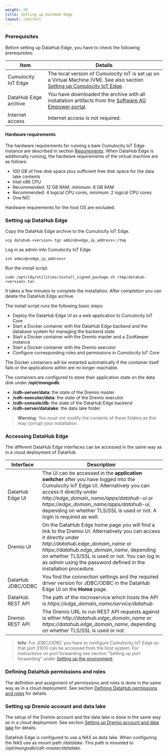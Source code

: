 ```yaml
---
weight: 20
title: Setting up DataHub Edge
layout: redirect
---
```


### Prerequisites

Before setting up DataHub Edge, you have to check the following prerequisites:

| Item | Details |
| -----   | -----   |
| Cumulocity IoT Edge | The local version of Cumulocity IoT is set up on a Virtual Machine (VM). See also section [Setting up Cumulocity IoT Edge](/edge/installation). |
| DataHub Edge archive | You have downloaded the archive with all installation artifacts from the [Software AG Empower portal](https://empower.softwareag.com/). |
| Internet access | Internet access is not required. |

#### Hardware requirements

The hardware requirements for running a bare Cumulocity IoT Edge instance are described in section [Requirements](/edge/installation#prerequisites). When DataHub Edge is additionally running, the hardware requirements of the virtual machine are as follows:

* 100 GB of free disk space plus sufficient free disk space for the data lake contents
* Intel x86 CPU
* Recommended: 12 GB RAM, minimum: 8 GB RAM
* Recommended: 4 logical CPU cores, minimum: 2 logical CPU cores
* One NIC

Hardware requirements for the host OS are excluded.

### Setting up DataHub Edge

Copy the DataHub Edge archive to the Cumulocity IoT Edge.

```shell
scp datahub-<version>.tgz admin@<edge_ip_address>:/tmp
```

Log in as admin into Cumulocity IoT Edge.

```shell
ssh admin@<edge_ip_address>
```

Run the install script.

```shell
sudo /opt/c8y/utilities/install_signed_package.sh /tmp/datahub-<version>.tar
```

It takes a few minutes to complete the installation. After completion you can delete the DataHub Edge archive.

The install script runs the following basic steps:

* Deploy the DataHub Edge UI as a web application to Cumulocity IoT Core
* Start a Docker container with the DataHub Edge backend and the database system for managing the backend state
* Start a Docker container with the Dremio master and a ZooKeeper instance
* Start a Docker container with the Dremio executor
* Configure corresponding roles and permissions in Cumulocity IoT Core

The Docker containers will be restarted automatically if the container itself fails or the applications within are no longer reachable.

The containers are configured to store their application state on the data disk under **/opt/mongodb**:

* **/cdh-server/data**: the state of the Dremio master
* **/cdh-executor/data**: the state of the Dremio executor
* **/cdh-console/db**: the state of the DataHub Edge backend
* **/cdh-server/datalake**: the data lake folder

>**Warning:** You must not modify the contents of these folders as this may corrupt your installation.

### Accessing DataHub Edge

The different DataHub Edge interfaces can be accessed in the same way as in a cloud deployment of DataHub.

<table>
<thead>
<colgroup>
   <col style="width: 20%;">
   <col style="width: 80%;">
</colgroup>
<tr>
<th>Interface</th>
<th>Description</th>
</tr>
</thead>
<tbody>
<tr>
<td>DataHub Edge UI</td>
<td>The UI can be accessed in the <strong>application switcher</strong> after you have logged into the Cumulocity IoT Edge UI. Alternatively you can access it directly under <em>http://edge_domain_name/apps/datahub-ui</em> or <em>https://edge_domain_name/apps/datahub-ui</em>, depending on whether TLS/SSL is used or not. A login is required as well.</td>
</tr>
<tr>
<td>Dremio UI</td>
<td>On the DataHub Edge home page you will find a link to the Dremio UI. Alternatively you can access it directly under <em>http://datahub.edge_domain_name</em> or <em>https://datahub.edge_domain_name</em>, depending on whether TLS/SSL is used or not. You can log in as <em>admin</em> using the password defined in the installation procedure.</td>
</tr>
<tr>
<td>DataHub JDBC/ODBC</td>
<td>You find the connection settings and the required driver version for JDBC/ODBC in the DataHub Edge UI on the <strong>Home</strong> page.</td>
</tr>
<tr>
<td>DataHub REST API</td>
<td>The path of the microservice which hosts the API is <em>https://edge_domain_name/service/datahub</em>.</td>
</tr>
<tr>
<td>Dremio REST API</td>
<td>The Dremio URL to run REST API requests against is either <em>http://datahub.edge_domain_name</em> or <em>https://datahub.edge_domain_name</em>, depending on whether TLS/SSL is used or not.</td>
</tr>
</tbody>
</table>

> **Info:** For JDBC/ODBC you have to configure Cumulocity IoT Edge so that port 31010 can be accessed from the host system. For instructions on port forwarding see section "Setting up port forwarding" under [Setting up the environment](/edge/installation/#setting-up-the-environment).

### Defining DataHub permissions and roles

The definition and assignment of permissions and roles is done in the same way as in a cloud deployment. See section [Defining DataHub permissions and roles](/datahub/setting-up-datahub/#defining-permissions) for details.

### Setting up Dremio account and data lake

The setup of the Dremio account and the data lake is done in the same way as in a cloud deployment. See section [Setting up Dremio account and data lake](/datahub/setting-up-datahub/#setting-up-dremio-datalake) for details.

DataHub Edge is configured to use a NAS as data lake. When configuring the NAS use as mount path */datalake*. This path is mounted to */opt/mongodb/cdh-master/datalake*.
